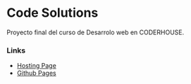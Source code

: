 # Code Solutions
Proyecto final del curso de Desarrolo web en CODERHOUSE.

### Links
- [Hosting Page](https://sb-codesolutions.000webhostapp.com/)<br>
- [Github Pages](https://santiagob04.github.io/code-solutions/)







